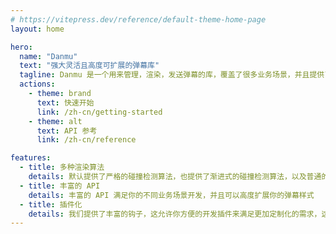 ```yaml
---
# https://vitepress.dev/reference/default-theme-home-page
layout: home

hero:
  name: "Danmu"
  text: "强大灵活且高度可扩展的弹幕库"
  tagline: Danmu 是一个用来管理，渲染，发送弹幕的库，覆盖了很多业务场景，并且提供了好用的扩展方式。
  actions:
    - theme: brand
      text: 快速开始
      link: /zh-cn/getting-started
    - theme: alt
      text: API 参考
      link: /zh-cn/reference

features:
  - title: 多种渲染算法
    details: 默认提供了严格的碰撞检测算法，也提供了渐进式的碰撞检测算法，以及普通的全量实时渲染算法
  - title: 丰富的 API
    details: 丰富的 API 满足你的不同业务场景开发，并且可以高度扩展你的弹幕样式
  - title: 插件化
    details: 我们提供了丰富的钩子，这允许你方便的开发插件来满足更加定制化的需求，这是非常强大的能力。
---
```


